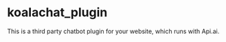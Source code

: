 # koalachat_plugin

This is a third party chatbot plugin for your website, which runs with Api.ai. 
